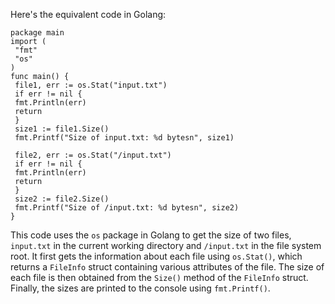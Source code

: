 Here's the equivalent code in Golang:
```
package main
import (
 "fmt"
 "os"
)
func main() {
 file1, err := os.Stat("input.txt")
 if err != nil {
 fmt.Println(err)
 return
 }
 size1 := file1.Size()
 fmt.Printf("Size of input.txt: %d bytesn", size1)
 
 file2, err := os.Stat("/input.txt")
 if err != nil {
 fmt.Println(err)
 return
 }
 size2 := file2.Size()
 fmt.Printf("Size of /input.txt: %d bytesn", size2)
}
```
This code uses the `os` package in Golang to get the size of two files, `input.txt` in the current working directory and `/input.txt` in the file system root. It first gets the information about each file using `os.Stat()`, which returns a `FileInfo` struct containing various attributes of the file. The size of each file is then obtained from the `Size()` method of the `FileInfo` struct. Finally, the sizes are printed to the console using `fmt.Printf()`.

